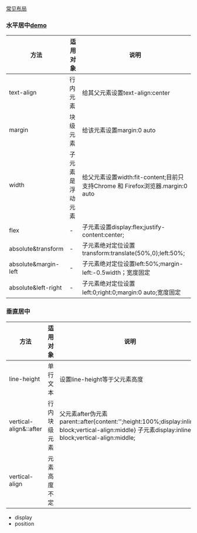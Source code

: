[常见布局](https://www.sweet-kk.top/css-layout/#/)
### 水平居中[demo](http://jsrun.net/L3gKp/edit)
方法|适用对象|说明
-|-|-
text-align|行内元素|给其父元素设置text-align:center
margin|块级元素|给该元素设置margin:0 auto
width|子元素是浮动元素|给父元素设置width:fit-content;目前只支持Chrome 和 Firefox浏览器.margin:0 auto
flex|-|子元素设置display:flex;justify-content:center;
absolute&transform|-|子元素绝对定位设置transform:translate(50%,0);left:50%;
absolute&margin-left|-|子元素绝对定位设置left:50%;margin-left:-0.5width；宽度固定
absolute&left-right|-|子元素绝对定位设置left:0;right:0;margin:0 auto;宽度固定
### 垂直居中
方法|适用对象|说明
-|-|-
line-height|单行文本|设置line-height等于父元素高度
vertical-align&::after|行内块级元素|父元素after伪元素parent::after{content:'';height:100%;display:inline-block;vertical-align:middle} 子元素display:inline-block;vertical-align:middle;
vertical-align|元素高度不定|

- display
- position
